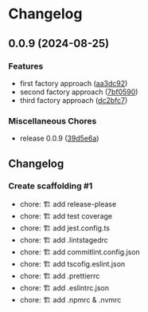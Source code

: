 # Changelog

## 0.0.9 (2024-08-25)


### Features

* first factory approach ([aa3dc92](https://github.com/DelgadoTrueba/singleton-factory/commit/aa3dc92f258389e92cb0c923a35f7695992da774))
* second factory approach ([7bf0590](https://github.com/DelgadoTrueba/singleton-factory/commit/7bf05907e99bda1d1a31534dfaca78701b25300f))
* third factory approach ([dc2bfc7](https://github.com/DelgadoTrueba/singleton-factory/commit/dc2bfc78a6d5d72a012d51070e1f944a25fafc73))


### Miscellaneous Chores

* release 0.0.9 ([39d5e6a](https://github.com/DelgadoTrueba/singleton-factory/commit/39d5e6a971c61ca606126523fb886eff02964ac1))

## Changelog

### Create scaffolding #1

- chore: 🏗️ add release-please
- chore: 🏗️ add test coverage
- chore: 🏗️ add jest.config.ts
- chore: 🏗️ add .lintstagedrc
- chore: 🏗️ add commitlint.config.json
- chore: 🏗️ add tscofig.eslint.json
- chore: 🏗️ add .prettierrc
- chore: 🏗️ add .eslintrc.json
- chore: 🏗️ add .npmrc & .nvmrc

